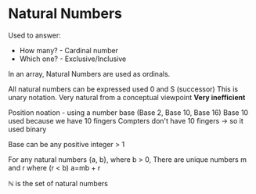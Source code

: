<h1>Natural Numbers</h1>

Used to answer:
- How many? - Cardinal number
- Which one? - Exclusive/Inclusive

In an array, Natural Numbers are used as ordinals.

All natural numbers can be expressed used 0 and S (successor)
This is unary notation.
Very natural from a conceptual viewpoint
**Very inefficient**

Position noation - using a number base (Base 2, Base 10, Base 16)
Base 10 used because we have 10 fingers
Compters don't have 10 fingers -> so it used binary

Base can be any positive integer > 1

For any natural numbers {a, b}, where b > 0,
There are unique numbers m and r where (r < b)
a=mb + r

ℕ is the set of natural numbers